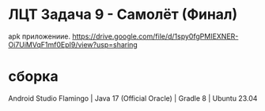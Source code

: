 # ЛЦТ Задача 9 - Самолёт (Финал)
apk приложениие. https://drive.google.com/file/d/1spy0fgPMIEXNER-Oi7UiMVqF1mf0EpI9/view?usp=sharing

#  сборка
Android Studio Flamingo |
Java 17 (Official Oracle) |
Gradle 8 |
Ubuntu 23.04
